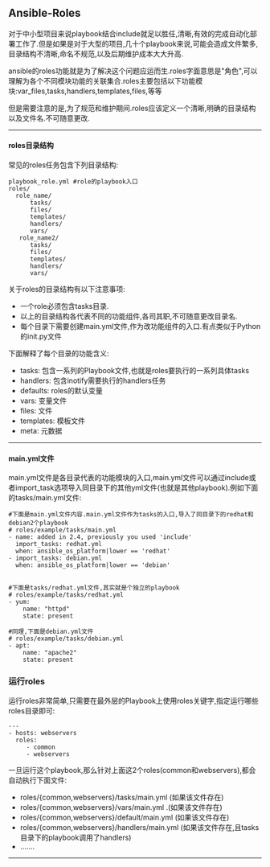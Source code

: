 ## Ansible-Roles

  对于中小型项目来说playbook结合include就足以胜任,清晰,有效的完成自动化部署工作了.但是如果是对于大型的项目,几十个playbook来说,可能会造成文件繁多,目录结构不清晰,命名不规范,以及后期维护成本大大升高.

ansible的roles功能就是为了解决这个问题应运而生.roles字面意思是"角色",可以理解为各个不同模块功能的关联集合.roles主要包括以下功能模块:var_files,tasks,handlers,templates,files,等等

但是需要注意的是,为了规范和维护期间.roles应该定义一个清晰,明确的目录结构以及文件名.不可随意更改.

---

#### roles目录结构

常见的roles任务包含下列目录结构:

```
playbook_role.yml #role的playbook入口
roles/
  role_name/
      tasks/
      files/
      templates/
      handlers/
      vars/
   role_name2/
      tasks/
      files/
      templates/
      handlers/
      vars/
```

关于roles的目录结构有以下注意事项:

* 一个role必须包含tasks目录.
* 以上的目录结构各代表不同的功能组件,各司其职,不可随意更改目录名.
* 每个目录下需要创建main.yml文件,作为改功能组件的入口.有点类似于Python的init.py文件

下面解释了每个目录的功能含义:

* tasks: 包含一系列的Playbook文件,也就是roles要执行的一系列具体tasks
* handlers: 包含inotify需要执行的handlers任务
* defaults: roles的默认变量
* vars: 变量文件
* files: 文件
* templates: 模板文件
* meta: 元数据

---

#### main.yml文件

main.yml文件是各目录代表的功能模块的入口,main.yml文件可以通过include或者import_task选项导入同目录下的其他yml文件(也就是其他playbook).例如下面的tasks/main.yml文件:

```
#下面是main.yml文件内容.main.yml文件作为tasks的入口,导入了同目录下的redhat和debian2个playbook
# roles/example/tasks/main.yml
- name: added in 2.4, previously you used 'include'
  import_tasks: redhat.yml
  when: ansible_os_platform|lower == 'redhat'
- import_tasks: debian.yml
  when: ansible_os_platform|lower == 'debian'


#下面是tasks/redhat.yml文件,其实就是个独立的playbook
# roles/example/tasks/redhat.yml
- yum:
    name: "httpd"
    state: present

#同理,下面是debian.yml文件
# roles/example/tasks/debian.yml
- apt:
    name: "apache2"
    state: present
```

### 运行roles

运行roles非常简单,只需要在最外层的Playbook上使用roles关键字,指定运行哪些roles目录即可:

```
---
- hosts: webservers
  roles:
     - common
     - webservers
```

一旦运行这个playbook,那么针对上面这2个roles(common和webservers),都会自动执行下面文件:

* roles/{common,webservers}/tasks/main.yml (如果该文件存在)
* roles/{common,webservers}/vars/main.yml .(如果该文件存在)
* roles/{common,webservers}/default/main.yml (如果该文件存在)
* roles/{common,webservers}/handlers/main.yml  (如果该文件存在,且tasks目录下的playbook调用了handlers)
* .......

---

